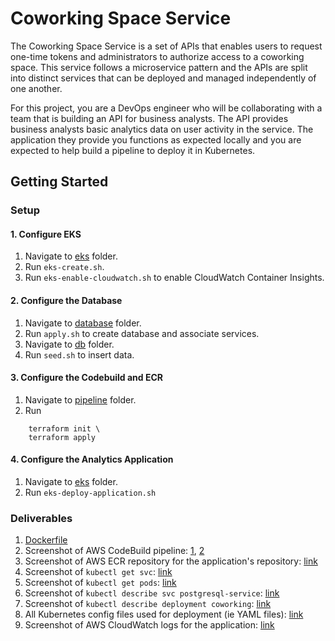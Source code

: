 # Coworking Space Service
The Coworking Space Service is a set of APIs that enables users to request one-time tokens and administrators to authorize access to a coworking space. This service follows a microservice pattern and the APIs are split into distinct services that can be deployed and managed independently of one another.

For this project, you are a DevOps engineer who will be collaborating with a team that is building an API for business analysts. The API provides business analysts basic analytics data on user activity in the service. The application they provide you functions as expected locally and you are expected to help build a pipeline to deploy it in Kubernetes.

## Getting Started

### Setup

#### 1. Configure EKS
1. Navigate to [eks](./infrastructure/eks) folder.
1. Run `eks-create.sh`.
1. Run `eks-enable-cloudwatch.sh` to enable CloudWatch Container Insights.

#### 2. Configure the Database
1. Navigate to [database](./infrastructure/database) folder.
1. Run `apply.sh` to create database and associate services.
1. Navigate to [db](./db) folder.
1. Run `seed.sh` to insert data.

#### 3. Configure the Codebuild and ECR
1. Navigate to [pipeline](./infrastructure/pipeline) folder.
1. Run
```
    terraform init \
    terraform apply
```

#### 4. Configure the Analytics Application
1. Navigate to [eks](./infrastructure/eks) folder.
1. Run `eks-deploy-application.sh`

### Deliverables
1. [Dockerfile](./analytics/Dockerfile)
2. Screenshot of AWS CodeBuild pipeline: [1](./screenshoots/codebuild-1.png), [2](./screenshoots/codebuild-2.png)
3. Screenshot of AWS ECR repository for the application's repository: [link](./screenshoots/ecr-docker-image.png)
4. Screenshot of `kubectl get svc`: [link](./screenshoots/kubectl-get-svc.png)
5. Screenshot of `kubectl get pods`: [link](./screenshoots/kubectl-get-pods.png)
6. Screenshot of `kubectl describe svc postgresql-service`: [link](./screenshoots/kubectl-describe-svc-postgresql-service.png)
7. Screenshot of `kubectl describe deployment coworking`: [link](./screenshoots/kubectl-describe-deployment-coworking.png)
8. All Kubernetes config files used for deployment (ie YAML files): [link](./deployment)
9. Screenshot of AWS CloudWatch logs for the application: [link](./screenshoots/CloudWatch-Container-Insights-logs.png)

